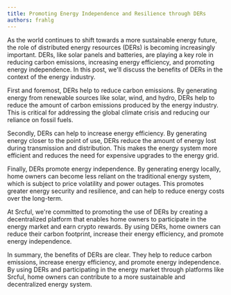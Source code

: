 ```yaml
---
title: Promoting Energy Independence and Resilience through DERs
authors: frahlg
---
```


As the world continues to shift towards a more sustainable energy future, the role of distributed energy resources (DERs) is becoming increasingly important. DERs, like solar panels and batteries, are playing a key role in reducing carbon emissions, increasing energy efficiency, and promoting energy independence. In this post, we'll discuss the benefits of DERs in the context of the energy industry.

First and foremost, DERs help to reduce carbon emissions. By generating energy from renewable sources like solar, wind, and hydro, DERs help to reduce the amount of carbon emissions produced by the energy industry. This is critical for addressing the global climate crisis and reducing our reliance on fossil fuels.

Secondly, DERs can help to increase energy efficiency. By generating energy closer to the point of use, DERs reduce the amount of energy lost during transmission and distribution. This makes the energy system more efficient and reduces the need for expensive upgrades to the energy grid.

Finally, DERs promote energy independence. By generating energy locally, home owners can become less reliant on the traditional energy system, which is subject to price volatility and power outages. This promotes greater energy security and resilience, and can help to reduce energy costs over the long-term.

At Srcful, we're committed to promoting the use of DERs by creating a decentralized platform that enables home owners to participate in the energy market and earn crypto rewards. By using DERs, home owners can reduce their carbon footprint, increase their energy efficiency, and promote energy independence.

In summary, the benefits of DERs are clear. They help to reduce carbon emissions, increase energy efficiency, and promote energy independence. By using DERs and participating in the energy market through platforms like Srcful, home owners can contribute to a more sustainable and decentralized energy system.